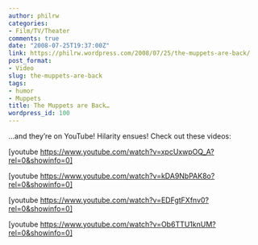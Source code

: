 ```yaml
---
author: philrw
categories:
- Film/TV/Theater
comments: true
date: "2008-07-25T19:37:00Z"
link: https://philrw.wordpress.com/2008/07/25/the-muppets-are-back/
post_format:
- Video
slug: the-muppets-are-back
tags:
- humor
- Muppets
title: The Muppets are Back…
wordpress_id: 100
---
```


...and they’re on YouTube! Hilarity ensues! Check out these videos:

[youtube https://www.youtube.com/watch?v=xpcUxwpOQ_A?rel=0&showinfo=0]

[youtube https://www.youtube.com/watch?v=kDA9NbPAK8o?rel=0&showinfo=0]

[youtube https://www.youtube.com/watch?v=EDFgtFXfnv0?rel=0&showinfo=0]

[youtube https://www.youtube.com/watch?v=Ob6TTU1knUM?rel=0&showinfo=0]
